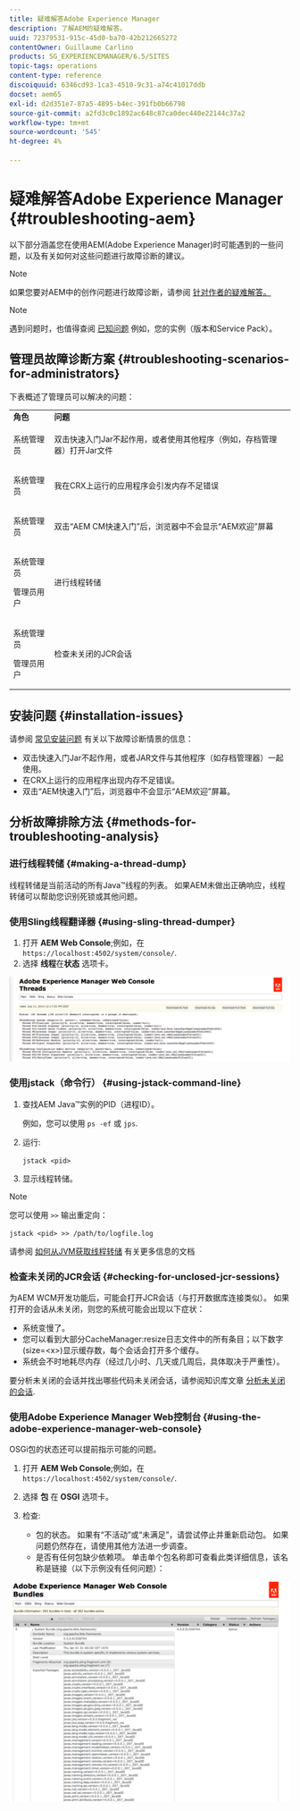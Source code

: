 ```yaml
---
title: 疑难解答Adobe Experience Manager
description: 了解AEM的疑难解答。
uuid: 72379531-915c-45d0-ba70-42b212665272
contentOwner: Guillaume Carlino
products: SG_EXPERIENCEMANAGER/6.5/SITES
topic-tags: operations
content-type: reference
discoiquuid: 6346cd93-1ca3-4510-9c31-a74c41017ddb
docset: aem65
exl-id: d2d351e7-87a5-4895-b4ec-391fb0b66798
source-git-commit: a2fd3c0c1892ac648c87ca0dec440e22144c37a2
workflow-type: tm+mt
source-wordcount: '545'
ht-degree: 4%

---
```


# 疑难解答Adobe Experience Manager {#troubleshooting-aem}

以下部分涵盖您在使用AEM(Adobe Experience Manager)时可能遇到的一些问题，以及有关如何对这些问题进行故障诊断的建议。

>[!NOTE]
>
>如果您要对AEM中的创作问题进行故障诊断，请参阅 [针对作者的疑难解答。](/help/sites-authoring/troubleshooting.md)

>[!NOTE]
>
>遇到问题时，也值得查阅 [已知问题](/help/release-notes/release-notes.md) 例如，您的实例（版本和Service Pack）。

## 管理员故障诊断方案 {#troubleshooting-scenarios-for-administrators}

下表概述了管理员可以解决的问题：

<table>
 <tbody>
  <tr>
   <td><strong>角色</strong></td>
   <td><strong>问题 </strong></td>
  </tr>
  <tr>
   <td>系统管理员</td>
   <td><p>双击快速入门Jar不起作用，或者使用其他程序（例如，存档管理器）打开Jar文件</p> </td>
  </tr>
  <tr>
   <td><p>系统管理员</p> </td>
   <td><p>我在CRX上运行的应用程序会引发内存不足错误</p> </td>
  </tr>
  <tr>
   <td><p>系统管理员</p> </td>
   <td><p>双击“AEM CM快速入门”后，浏览器中不会显示“AEM欢迎”屏幕</p> </td>
  </tr>
  <tr>
   <td><p>系统管理员</p> <p>管理员用户</p> </td>
   <td><p>进行线程转储</p> </td>
  </tr>
  <tr>
   <td><p>系统管理员</p> <p>管理员用户</p> </td>
   <td><p>检查未关闭的JCR会话</p> </td>
  </tr>
 </tbody>
</table>

## 安装问题 {#installation-issues}

请参阅 [常见安装问题](/help/sites-deploying/troubleshooting.md#common-installation-issues) 有关以下故障诊断情景的信息：

* 双击快速入门Jar不起作用，或者JAR文件与其他程序（如存档管理器）一起使用。
* 在CRX上运行的应用程序出现内存不足错误。
* 双击“AEM快速入门”后，浏览器中不会显示“AEM欢迎”屏幕。

## 分析故障排除方法 {#methods-for-troubleshooting-analysis}

### 进行线程转储 {#making-a-thread-dump}

线程转储是当前活动的所有Java™线程的列表。 如果AEM未做出正确响应，线程转储可以帮助您识别死锁或其他问题。

### 使用Sling线程翻译器 {#using-sling-thread-dumper}

1. 打开 **AEM Web Console**;例如，在 `https://localhost:4502/system/console/`.
1. 选择 **线程**&#x200B;在&#x200B;**状态** 选项卡。

![screen_shot_2012-02-13at43925pm](assets/screen_shot_2012-02-13at43925pm.png)

### 使用jstack（命令行） {#using-jstack-command-line}

1. 查找AEM Java™实例的PID（进程ID）。

   例如，您可以使用 `ps -ef` 或 `jps`.

1. 运行:

   `jstack <pid>`

1. 显示线程转储。

>[!NOTE]
>
>您可以使用 `>>` 输出重定向：
>
>`jstack <pid> >> /path/to/logfile.log`

请参阅 [如何从JVM获取线程转储](https://experienceleague.adobe.com/docs/experience-cloud-kcs/kbarticles/KA-17452.html?lang=zh-Hans) 有关更多信息的文档

### 检查未关闭的JCR会话 {#checking-for-unclosed-jcr-sessions}

为AEM WCM开发功能后，可能会打开JCR会话（与打开数据库连接类似）。 如果打开的会话从未关闭，则您的系统可能会出现以下症状：

* 系统变慢了。
* 您可以看到大部分CacheManager:resize日志文件中的所有条目；以下数字(size=&lt;x>)显示缓存数，每个会话会打开多个缓存。
* 系统会不时地耗尽内存（经过几小时、几天或几周后，具体取决于严重性）。

要分析未关闭的会话并找出哪些代码未关闭会话，请参阅知识库文章 [分析未关闭的会话](https://helpx.adobe.com/experience-manager/kb/AnalyzeUnclosedSessions.html).

### 使用Adobe Experience Manager Web控制台 {#using-the-adobe-experience-manager-web-console}

OSGi包的状态还可以提前指示可能的问题。

1. 打开 **AEM Web Console**;例如，在 `https://localhost:4502/system/console/`.
1. 选择 **包** 在 **OSGI** 选项卡。
1. 检查:

   * 包的状态。 如果有“不活动”或“未满足”，请尝试停止并重新启动包。 如果问题仍然存在，请使用其他方法进一步调查。
   * 是否有任何包缺少依赖项。 单击单个包名称即可查看此类详细信息，该名称是链接（以下示例没有任何问题）：

![screen_shot_2012-02-13at44706pm](assets/screen_shot_2012-02-13at44706pm.png)
